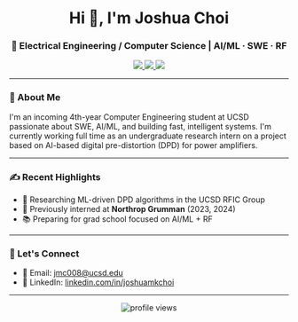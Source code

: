 <!-- README.md for your GitHub profile -->

<h1 align="center">Hi 👋, I'm Joshua Choi</h1>
<h3 align="center">📡 Electrical Engineering / Computer Science | AI/ML · SWE · RF</h3>

<p align="center">
  <a href="https://www.linkedin.com/in/joshua-choi-b12703215/" target="_blank">
    <img src="https://img.shields.io/badge/LinkedIn-blue?style=for-the-badge&logo=linkedin&logoColor=white" />
  </a>
  <a href="mailto:jmc008@ucsd.edu">
    <img src="https://img.shields.io/badge/Email-D14836?style=for-the-badge&logo=gmail&logoColor=white" />
  </a>
  <a href="https://github.com/joshuamkchoi1103">
    <img src="https://img.shields.io/badge/GitHub-181717?style=for-the-badge&logo=github&logoColor=white" />
  </a>
</p>

---

### 🧠 About Me
I'm an incoming 4th-year Computer Engineering student at UCSD passionate about SWE, AI/ML, and building fast, intelligent systems. I'm currently working full time as an undergraduate research intern on a project based on AI-based digital pre-distortion (DPD) for power amplifiers.

---

### ✍️ Recent Highlights

- 🔬 Researching ML-driven DPD algorithms in the UCSD RFIC Group
- 💼 Previously interned at **Northrop Grumman** (2023, 2024)
- 📚 Preparing for grad school focused on AI/ML + RF

---

### 🤝 Let's Connect

- 💌 Email: jmc008@ucsd.edu
- 🧠 LinkedIn: [linkedin.com/in/joshuamkchoi](https://www.linkedin.com/in/joshuamkchoi)

---

<p align="center">
  <img src="https://komarev.com/ghpvc/?username=joshuamkchoi1103&label=Profile%20views&color=0e75b6&style=flat" alt="profile views" />
</p>
